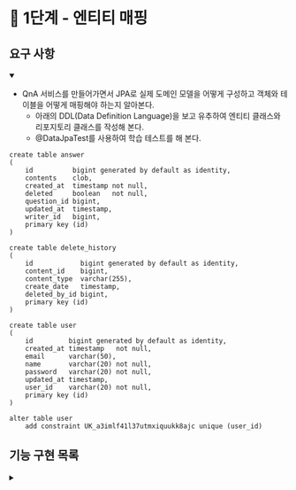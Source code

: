 # 🚀 1단계 - 엔티티 매핑

## 요구 사항
<details open>
<summary> </summary>

* QnA 서비스를 만들어가면서 JPA로 실제 도메인 모델을 어떻게 구성하고 객체와 테이블을 어떻게 매핑해야 하는지 알아본다.
  * 아래의 DDL(Data Definition Language)을 보고 유추하여 엔티티 클래스와 리포지토리 클래스를 작성해 본다.
  * @DataJpaTest를 사용하여 학습 테스트를 해 본다.

```
create table answer
(
    id          bigint generated by default as identity,
    contents    clob,
    created_at  timestamp not null,
    deleted     boolean   not null,
    question_id bigint,
    updated_at  timestamp,
    writer_id   bigint,
    primary key (id)
)
```

```
create table delete_history
(
    id            bigint generated by default as identity,
    content_id    bigint,
    content_type  varchar(255),
    create_date   timestamp,
    deleted_by_id bigint,
    primary key (id)
)
```

```aidl
create table user
(
    id         bigint generated by default as identity,
    created_at timestamp   not null,
    email      varchar(50),
    name       varchar(20) not null,
    password   varchar(20) not null,
    updated_at timestamp,
    user_id    varchar(20) not null,
    primary key (id)
)

alter table user
    add constraint UK_a3imlf41l37utmxiquukk8ajc unique (user_id)

```
</details>

## 기능 구현 목록
<details>
<summary> </summary>

* Domain
  * DDL을 이용해 엔티티를 매핑한다.
    * @Lob 사용
    * @EnableJpaAuditing를 사용해 공통 컬럼 처리
    * @SQLDelete를 사용

* Test
  * AnswerRepositoryTest 구현
  * QuestionRepositoryTest 구현
  * UserRepositoryTest 구현

</details>
